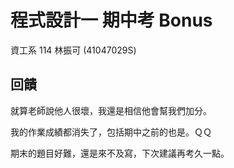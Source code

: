# 程式設計一 期中考 Bonus

資工系 114 林振可 (41047029S)

## 回饋

就算老師說他人很壞，我還是相信他會幫我們加分。

我的作業成績都消失了，包括期中之前的也是。ＱＱ

期末的題目好難，還是來不及寫，下次建議再考久一點。
